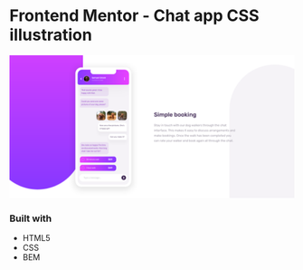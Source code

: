 # Frontend Mentor - Chat app CSS illustration

![](./final.png)

### Built with

- HTML5
- CSS
- BEM
